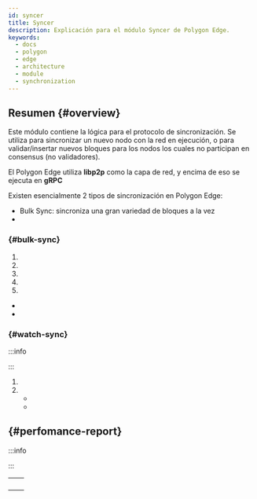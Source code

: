 ```yaml
---
id: syncer
title: Syncer
description: Explicación para el módulo Syncer de Polygon Edge.
keywords:
  - docs
  - polygon
  - edge
  - architecture
  - module
  - synchronization
---
```


## Resumen {#overview}

Este módulo contiene la lógica para el protocolo de sincronización. Se utiliza para sincronizar un nuevo nodo con la red en ejecución, o para validar/insertar nuevos bloques para los nodos los cuales no participan en consensus (no validadores).

El Polygon Edge utiliza **libp2p** como la capa de red, y encima de eso se ejecuta en **gRPC**

Existen esencialmente 2 tipos de sincronización en Polygon Edge:
* Bulk Sync: sincroniza una gran variedad de bloques a la vez
*

###  {#bulk-sync}





1.
2.
3.
4.
5.
  *
  *

###  {#watch-sync}

:::info

:::





1.
2.
   *
   *

##  {#perfomance-report}

:::info

:::

|  |  |
|----------------------|----------------|
|  |  |
|  |  |
|  |  |
|  |  |